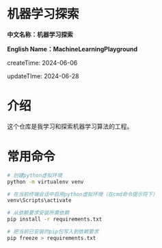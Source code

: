 # 机器学习探索

**中文名称：机器学习探索**

**English Name：MachineLearningPlayground**

createTime: 2024-06-06

updateTIme: 2024-06-28

# 介绍

这个仓库是我学习和探索机器学习算法的工程。

# 常用命令

```bash
# 创建python虚拟环境
python -m virtualenv venv

# 在当前终端会话中启用python虚拟环境（在cmd命令提示符下）
venv\Scripts\activate

# 从依赖要求安装所需依赖
pip install -r requirements.txt

# 把当前已安装的pip包写入到依赖要求
pip freeze > requirements.txt
```